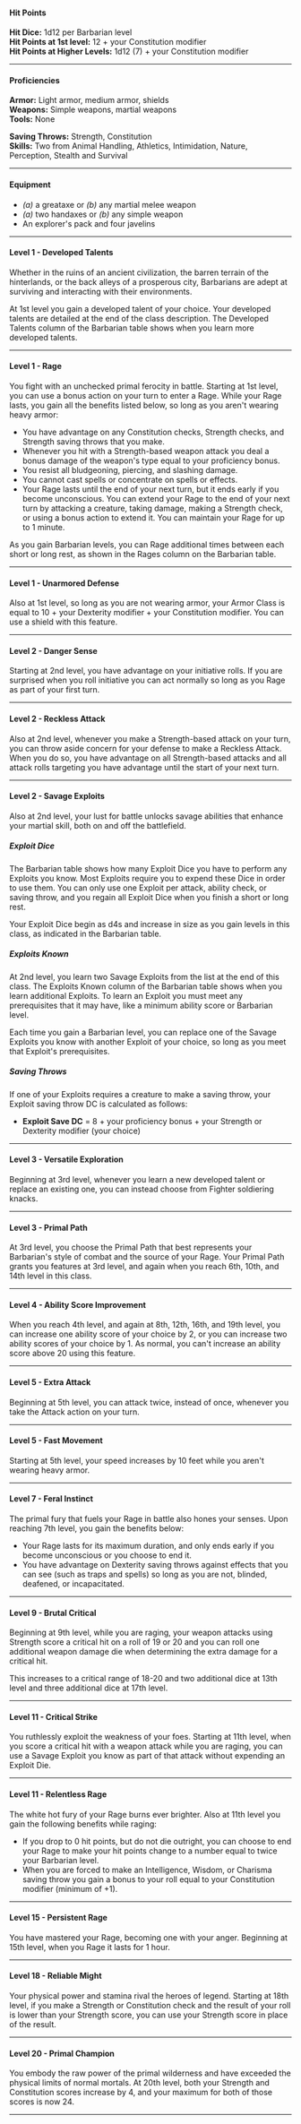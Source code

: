 #### Hit Points

**Hit Dice:** 1d12 per Barbarian level  
**Hit Points at 1st level:** 12 + your Constitution modifier  
**Hit Points at Higher Levels:** 1d12 (7) + your Constitution modifier  

<hr>

#### Proficiencies  

**Armor:** Light armor, medium armor, shields  
**Weapons:** Simple weapons, martial weapons  
**Tools:** None  

**Saving Throws:** Strength, Constitution  
**Skills:** Two from Animal Handling, Athletics, Intimidation, Nature, Perception, Stealth and Survival  

<hr>

#### Equipment

- *(a)* a greataxe or *(b)* any martial melee weapon  
- *(a)* two handaxes or *(b)* any simple weapon  
- An explorer's pack and four javelins  

<hr>

#### Level 1 - Developed Talents

Whether in the ruins of an ancient civilization, the barren terrain of the hinterlands, or the back alleys of a prosperous city, Barbarians are adept at surviving and interacting with their environments.

At 1st level you gain a developed talent of your choice. Your developed talents are detailed at the end of the class description. The Developed Talents column of the Barbarian table shows when you learn more developed talents.

<hr>

#### Level 1 - Rage

You fight with an unchecked primal ferocity in battle. Starting at 1st level, you can use a bonus action on your turn to enter a Rage. While your Rage lasts, you gain all the benefits listed below, so long as you aren't wearing heavy armor:

* You have advantage on any Constitution checks, Strength checks, and Strength saving throws that you make.
* Whenever you hit with a Strength-based weapon attack you deal a bonus damage of the weapon's type equal to your proficiency bonus.
* You resist all bludgeoning, piercing, and slashing damage.
* You cannot cast spells or concentrate on spells or effects.
* Your Rage lasts until the end of your next turn, but it ends early if you become unconscious. You can extend your Rage to the end of your next turn by attacking a creature, taking damage, making a Strength check, or using a bonus action to extend it. You can maintain your Rage for up to 1 minute.

As you gain Barbarian levels, you can Rage additional times between each short or long rest, as shown in the Rages column on the Barbarian table.

<hr>

#### Level 1 - Unarmored Defense

Also at 1st level, so long as you are not wearing armor, your Armor Class is equal to 10 + your Dexterity modifier + your Constitution modifier. You can use a shield with this feature.

<hr>

#### Level 2 - Danger Sense

Starting at 2nd level, you have advantage on your initiative rolls. If you are surprised when you roll initiative you can
act normally so long as you Rage as part of your first turn.

<hr>

#### Level 2 - Reckless Attack

Also at 2nd level, whenever you make a Strength-based attack on your turn, you can throw aside concern for your defense to make a Reckless Attack. When you do so, you have advantage on all Strength-based attacks and all attack rolls targeting you have advantage until the start of your next turn.

<hr>

#### Level 2 - Savage Exploits

Also at 2nd level, your lust for battle unlocks savage abilities that enhance your martial skill, both on and off the battlefield.

##### **Exploit Dice**

The Barbarian table shows how many Exploit Dice you have to perform any Exploits you know. Most Exploits require you to expend these Dice in order to use them. You can only use one Exploit per attack, ability check, or saving throw, and you regain all Exploit Dice when you finish a short or long rest.

Your Exploit Dice begin as d4s and increase in size as you gain levels in this class, as indicated in the Barbarian table.

##### **Exploits Known**

At 2nd level, you learn two Savage Exploits from the list
at the end of this class. The Exploits Known column of the Barbarian table shows when you learn additional Exploits.
To learn an Exploit you must meet any prerequisites that it may have, like a minimum ability score or Barbarian level.

Each time you gain a Barbarian level, you can replace one of the Savage Exploits you know with another Exploit of your choice, so long as you meet that Exploit's prerequisites.

##### **Saving Throws**

If one of your Exploits requires a creature to make a saving throw, your Exploit saving throw DC is calculated as follows:

* **Exploit Save DC** = 8 + your proficiency bonus + your Strength or Dexterity modifier (your choice)

<hr>

#### Level 3 - Versatile Exploration

Beginning at 3rd level, whenever you learn a new developed talent or replace an existing one, you can instead choose from Fighter soldiering knacks.

<hr>

#### Level 3 - Primal Path

At 3rd level, you choose the Primal Path that best represents your Barbarian's style of combat and the source of your Rage. Your Primal Path grants you features at 3rd level, and again when you reach 6th, 10th, and 14th level in this class.

<hr>

#### Level 4 - Ability Score Improvement

When you reach 4th level, and again at 8th, 12th, 16th, and 19th level, you can increase one ability score of your choice by 2, or you can increase two ability scores of your choice by 1. As normal, you can't increase an ability score above 20 using this feature.

<hr>

#### Level 5 - Extra Attack

Beginning at 5th level, you can attack twice, instead of once, whenever you take the Attack action on your turn.

<hr>

#### Level 5 - Fast Movement

Starting at 5th level, your speed increases by 10 feet while you aren't wearing heavy armor.

<hr>

#### Level 7 - Feral Instinct

The primal fury that fuels your Rage in battle also hones your senses. Upon reaching 7th level, you gain the benefits below:

* Your Rage lasts for its maximum duration, and only ends early if you become unconscious or you choose to end it.
* You have advantage on Dexterity saving throws against effects that you can see (such as traps and spells) so long as you are not, blinded, deafened, or incapacitated.

<hr>

#### Level 9 - Brutal Critical

Beginning at 9th level, while you are raging, your weapon attacks using Strength score a critical hit on a roll of 19 or 20 and you can roll one additional weapon damage die when determining the extra damage for a critical hit.

This increases to a critical range of 18-20 and two additional dice at 13th level and three additional dice at 17th level.

<hr>

#### Level 11 - Critical Strike

You ruthlessly exploit the weakness of your foes. Starting at 11th level, when you score a critical hit with a weapon attack while you are raging, you can use a Savage Exploit you know as part of that attack without expending an Exploit Die.

<hr>

#### Level 11 - Relentless Rage

The white hot fury of your Rage burns ever brighter. Also at 11th level you gain the following benefits while raging:

* If you drop to 0 hit points, but do not die outright, you can choose to end your Rage to make your hit points change to a number equal to twice your Barbarian level.
* When you are forced to make an Intelligence, Wisdom, or Charisma saving throw you gain a bonus to your roll equal to your Constitution modifier (minimum of +1).

<hr>

#### Level 15 - Persistent Rage

You have mastered your Rage, becoming one with your anger. Beginning at 15th level, when you Rage it lasts for 1 hour.

<hr>

#### Level 18 - Reliable Might

Your physical power and stamina rival the heroes of legend. Starting at 18th level, if you make a Strength or Constitution check and the result of your roll is lower than your Strength score, you can use your Strength score in place of the result.

<hr>

#### Level 20 - Primal Champion

You embody the raw power of the primal wilderness and have exceeded the physical limits of normal mortals. At 20th level, both your Strength and Constitution scores increase by 4, and your maximum for both of those scores is now 24.

<hr>